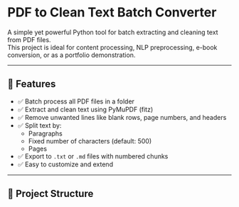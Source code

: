 # PDF to Clean Text Batch Converter

A simple yet powerful Python tool for batch extracting and cleaning text from PDF files.  
This project is ideal for content processing, NLP preprocessing, e-book conversion, or as a portfolio demonstration.

---

## 🚀 Features

- ✅ Batch process all PDF files in a folder
- ✅ Extract and clean text using PyMuPDF (fitz)
- ✅ Remove unwanted lines like blank rows, page numbers, and headers
- ✅ Split text by:
  - Paragraphs
  - Fixed number of characters (default: 500)
  - Pages
- ✅ Export to `.txt` or `.md` files with numbered chunks
- ✅ Easy to customize and extend

---

## 📁 Project Structure

